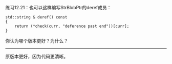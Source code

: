 练习12.21：也可以这样编写StrBlobPtr的deref成员：

```
std::string & deref() const
{
	return (*check(curr, "deference past end"))[curr];
}
```

你认为哪个版本更好？为什么？

---

原版本更好，因为代码更清晰。
